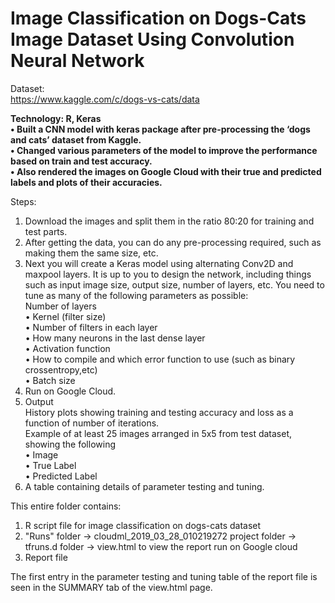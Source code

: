 # Image Classification on Dogs-Cats Image Dataset Using Convolution Neural Network

Dataset:<br>
https://www.kaggle.com/c/dogs-vs-cats/data<br>

**Technology: R, Keras<br>
•	Built a CNN model with keras package after pre-processing the ‘dogs and cats’ dataset from Kaggle. <br>
•	Changed various parameters of the model to improve the performance based on train and test accuracy. <br>
•	Also rendered the images on Google Cloud with their true and predicted labels and plots of their accuracies.<br>**

Steps:<br>
1. Download the images and split them in the ratio 80:20 for training and test parts. <br>
2. After getting the data, you can do any pre-processing required, such as making them the same size, etc.<br>
3. Next you will create a Keras model using alternating Conv2D and maxpool layers. It is up to you to design the network, including things such as input image size, output size, number of layers, etc. You need to tune as many of the following parameters as possible:<br>
 Number of layers<br>
  • Kernel (filter size)<br>
  • Number of filters in each layer<br>
  • How many neurons in the last dense layer<br>
  • Activation function<br>
  • How to compile and which error function to use (such as binary crossentropy,etc)<br>
  • Batch size<br>
4. Run on Google Cloud.<br>
5. Output<br>
  History plots showing training and testing accuracy and loss as a function of number of iterations. <br>
  Example of at least 25 images arranged in 5x5 from test dataset, showing the following<br>
    • Image<br>
    • True Label<br>
    • Predicted Label<br>
  3. A table containing details of parameter testing and tuning.<br>


This entire folder contains:<br>

1. R script file for image classification on dogs-cats dataset <br>
2. "Runs" folder -> cloudml_2019_03_28_010219272 project folder -> tfruns.d folder -> view.html	to view the report run on Google cloud<br>
4. Report file<br>

The first entry in the parameter testing and tuning table of the report file is seen in the SUMMARY tab of the view.html page.<br>

